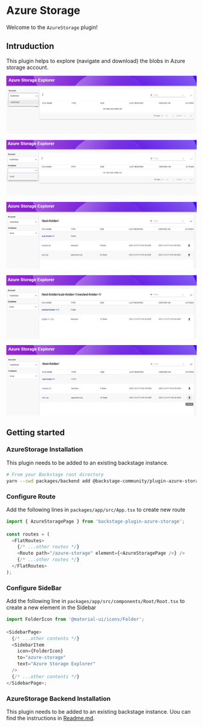 # Azure Storage

Welcome to the `AzureStorage` plugin!

## Intruduction

This plugin helps to explore (navigate and download) the blobs in Azure storage account.

![select a storage account](docs/1.png)

![select a container](docs/2.png)

![navigate to folder](docs/3.png)

![navigate to nested folder](docs/4.png)

![download a blob](docs/5.png)

## Getting started

### AzureStorage Installation

This plugin needs to be added to an existing backstage instance.

```bash
# From your Backstage root directory
yarn --cwd packages/backend add @backstage-community/plugin-azure-storage-explorer
```

### Configure Route

Add the following lines in `packages/app/src/App.tsx` to create new route

```typescript
import { AzureStoragePage } from 'backstage-plugin-azure-storage';

const routes = (
  <FlatRoutes>
    {/* ...other routes */}
    <Route path="/azure-storage" element={<AzureStoragePage />} />
    {/* ...other routes */}
  </FlatRoutes>
);
```

### Configure SideBar

Add the following line in `packages/app/src/components/Root/Root.tsx` to create a new element in the Sidebar

```typescript
import FolderIcon from '@material-ui/icons/Folder';

<SidebarPage>
  {/* ...other contents */}
  <SidebarItem
    icon={FolderIcon}
    to="azure-storage"
    text="Azure Storage Explorer"
  />
  {/* ...other contents */}
</SidebarPage>;
```

### AzureStorage Backend Installation

This plugin needs to be added to an existing backstage instance. Uou can find the instructions in [Readme.md](https://github.com/backstage/community-plugins/blob/main/workspaces/azure-storage-explorer/plugins/azure-storage-backend/README.md).
